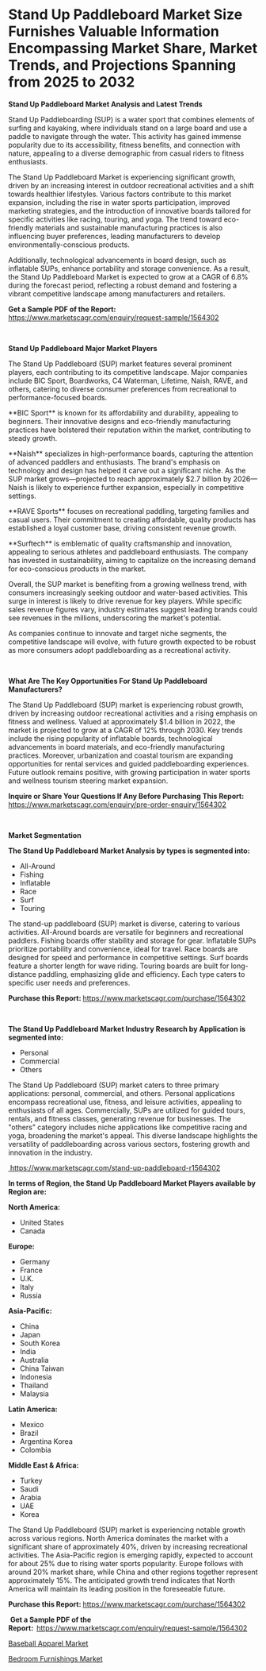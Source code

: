 <p><h1>Stand Up Paddleboard Market Size Furnishes Valuable Information Encompassing Market Share, Market Trends, and Projections Spanning from 2025 to 2032</h1></p><p><strong>Stand Up Paddleboard Market Analysis and Latest Trends</strong></p>
<p><p>Stand Up Paddleboarding (SUP) is a water sport that combines elements of surfing and kayaking, where individuals stand on a large board and use a paddle to navigate through the water. This activity has gained immense popularity due to its accessibility, fitness benefits, and connection with nature, appealing to a diverse demographic from casual riders to fitness enthusiasts.</p><p>The Stand Up Paddleboard Market is experiencing significant growth, driven by an increasing interest in outdoor recreational activities and a shift towards healthier lifestyles. Various factors contribute to this market expansion, including the rise in water sports participation, improved marketing strategies, and the introduction of innovative boards tailored for specific activities like racing, touring, and yoga. The trend toward eco-friendly materials and sustainable manufacturing practices is also influencing buyer preferences, leading manufacturers to develop environmentally-conscious products.</p><p>Additionally, technological advancements in board design, such as inflatable SUPs, enhance portability and storage convenience. As a result, the Stand Up Paddleboard Market is expected to grow at a CAGR of 6.8% during the forecast period, reflecting a robust demand and fostering a vibrant competitive landscape among manufacturers and retailers.</p></p>
<p><strong>Get a Sample PDF of the Report:&nbsp;</strong> <a href="https://www.marketscagr.com/enquiry/request-sample/1564302?utm_campaign=1869&utm_medium=2&utm_source=Github&utm_content=ia&utm_term=04042025&utm_id=stand-up-paddleboard">https://www.marketscagr.com/enquiry/request-sample/1564302</a></p>
<p>&nbsp;</p>
<p><strong>Stand Up Paddleboard Major Market Players</strong></p>
<p><p>The Stand Up Paddleboard (SUP) market features several prominent players, each contributing to its competitive landscape. Major companies include BIC Sport, Boardworks, C4 Waterman, Lifetime, Naish, RAVE, and others, catering to diverse consumer preferences from recreational to performance-focused boards.</p><p>**BIC Sport** is known for its affordability and durability, appealing to beginners. Their innovative designs and eco-friendly manufacturing practices have bolstered their reputation within the market, contributing to steady growth.</p><p>**Naish** specializes in high-performance boards, capturing the attention of advanced paddlers and enthusiasts. The brand's emphasis on technology and design has helped it carve out a significant niche. As the SUP market grows—projected to reach approximately $2.7 billion by 2026—Naish is likely to experience further expansion, especially in competitive settings.</p><p>**RAVE Sports** focuses on recreational paddling, targeting families and casual users. Their commitment to creating affordable, quality products has established a loyal customer base, driving consistent revenue growth.</p><p>**Surftech** is emblematic of quality craftsmanship and innovation, appealing to serious athletes and paddleboard enthusiasts. The company has invested in sustainability, aiming to capitalize on the increasing demand for eco-conscious products in the market.</p><p>Overall, the SUP market is benefiting from a growing wellness trend, with consumers increasingly seeking outdoor and water-based activities. This surge in interest is likely to drive revenue for key players. While specific sales revenue figures vary, industry estimates suggest leading brands could see revenues in the millions, underscoring the market's potential.</p><p>As companies continue to innovate and target niche segments, the competitive landscape will evolve, with future growth expected to be robust as more consumers adopt paddleboarding as a recreational activity.</p></p>
<p>&nbsp;</p>
<p><strong>What Are The Key Opportunities For Stand Up Paddleboard Manufacturers?</strong></p>
<p><p>The Stand Up Paddleboard (SUP) market is experiencing robust growth, driven by increasing outdoor recreational activities and a rising emphasis on fitness and wellness. Valued at approximately $1.4 billion in 2022, the market is projected to grow at a CAGR of 12% through 2030. Key trends include the rising popularity of inflatable boards, technological advancements in board materials, and eco-friendly manufacturing practices. Moreover, urbanization and coastal tourism are expanding opportunities for rental services and guided paddleboarding experiences. Future outlook remains positive, with growing participation in water sports and wellness tourism steering market expansion.</p></p>
<p><strong>Inquire or Share Your Questions If Any Before Purchasing This Report:</strong> <a href="https://www.marketscagr.com/enquiry/pre-order-enquiry/1564302?utm_campaign=1869&utm_medium=2&utm_source=Github&utm_content=ia&utm_term=04042025&utm_id=stand-up-paddleboard">https://www.marketscagr.com/enquiry/pre-order-enquiry/1564302</a></p>
<p>&nbsp;</p>
<p><strong>Market Segmentation</strong></p>
<p><strong>The Stand Up Paddleboard Market Analysis by types is segmented into:</strong></p>
<p><ul><li>All-Around</li><li>Fishing</li><li>Inflatable</li><li>Race</li><li>Surf</li><li>Touring</li></ul></p>
<p><p>The stand-up paddleboard (SUP) market is diverse, catering to various activities. All-Around boards are versatile for beginners and recreational paddlers. Fishing boards offer stability and storage for gear. Inflatable SUPs prioritize portability and convenience, ideal for travel. Race boards are designed for speed and performance in competitive settings. Surf boards feature a shorter length for wave riding. Touring boards are built for long-distance paddling, emphasizing glide and efficiency. Each type caters to specific user needs and preferences.</p></p>
<p><strong>Purchase this Report:&nbsp;</strong><a href="https://www.marketscagr.com/purchase/1564302?utm_campaign=1869&utm_medium=2&utm_source=Github&utm_content=ia&utm_term=04042025&utm_id=stand-up-paddleboard">https://www.marketscagr.com/purchase/1564302</a></p>
<p>&nbsp;</p>
<p><strong>The Stand Up Paddleboard Market Industry Research by Application is segmented into:</strong></p>
<p><ul><li>Personal</li><li>Commercial</li><li>Others</li></ul></p>
<p><p>The Stand Up Paddleboard (SUP) market caters to three primary applications: personal, commercial, and others. Personal applications encompass recreational use, fitness, and leisure activities, appealing to enthusiasts of all ages. Commercially, SUPs are utilized for guided tours, rentals, and fitness classes, generating revenue for businesses. The "others" category includes niche applications like competitive racing and yoga, broadening the market's appeal. This diverse landscape highlights the versatility of paddleboarding across various sectors, fostering growth and innovation in the industry.</p></p>
<p><a href="https://www.marketscagr.com/stand-up-paddleboard-r1564302?utm_campaign=1869&utm_medium=2&utm_source=Github&utm_content=ia&utm_term=04042025&utm_id=stand-up-paddleboard">&nbsp;https://www.marketscagr.com/stand-up-paddleboard-r1564302</a></p>
<p><strong>In terms of Region, the Stand Up Paddleboard Market Players available by Region are:</strong></p>
<p>
    <p> <strong> North America: </strong>
        <ul>
            <li>United States</li>
            <li>Canada</li>
        </ul>
        </p> 
    <p> <strong> Europe: </strong>
        <ul>
            <li>Germany</li>
            <li>France</li>
            <li>U.K.</li>
            <li>Italy</li>
            <li>Russia</li>
        </ul>
        </p> 
    <p> <strong> Asia-Pacific: </strong>
        <ul>
            <li>China</li>
            <li>Japan</li>
            <li>South Korea</li>
            <li>India</li>
            <li>Australia</li>
            <li>China Taiwan</li>
            <li>Indonesia</li>
            <li>Thailand</li>
            <li>Malaysia</li>
        </ul>
        </p> 
    <p> <strong> Latin America: </strong>
        <ul>
            <li>Mexico</li>
            <li>Brazil</li>
            <li>Argentina Korea</li>
            <li>Colombia</li>
        </ul>
        </p> 
    <p> <strong> Middle East & Africa: </strong>
        <ul>
            <li>Turkey</li>
            <li>Saudi</li>
            <li>Arabia</li>
            <li>UAE</li>
            <li>Korea</li>
        </ul>
    </p>
    </p>
<p><p>The Stand Up Paddleboard (SUP) market is experiencing notable growth across various regions. North America dominates the market with a significant share of approximately 40%, driven by increasing recreational activities. The Asia-Pacific region is emerging rapidly, expected to account for about 25% due to rising water sports popularity. Europe follows with around 20% market share, while China and other regions together represent approximately 15%. The anticipated growth trend indicates that North America will maintain its leading position in the foreseeable future.</p></p>
<p><strong>Purchase this Report: </strong><a href="https://www.marketscagr.com/purchase/1564302?utm_campaign=1869&utm_medium=2&utm_source=Github&utm_content=ia&utm_term=04042025&utm_id=stand-up-paddleboard">https://www.marketscagr.com/purchase/1564302</a></p>
<p>&nbsp;<strong>Get a Sample PDF of the Report:&nbsp;&nbsp;</strong><a href="https://www.marketscagr.com/enquiry/request-sample/1564302?utm_campaign=1869&utm_medium=2&utm_source=Github&utm_content=ia&utm_term=04042025&utm_id=stand-up-paddleboard">https://www.marketscagr.com/enquiry/request-sample/1564302</a></p>
<p><strong></strong></p>
<p><p><a href="https://github.com/ekerswenzlb0/Market-Research-Report-List-1/blob/main/baseball-apparel-market.md?utm_campaign=1869&utm_medium=2&utm_source=Github&utm_content=ia&utm_term=04042025&utm_id=stand-up-paddleboard">Baseball Apparel Market</a></p><p><a href="https://github.com/CliffMedina6/Market-Research-Report-List-7/blob/main/bedroom-furnishings-market.md?utm_campaign=1869&utm_medium=2&utm_source=Github&utm_content=ia&utm_term=04042025&utm_id=stand-up-paddleboard">Bedroom Furnishings Market</a></p></p>